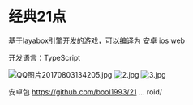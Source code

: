 # 经典21点

基于layabox引擎开发的游戏，可以编译为 安卓 ios web

开发语言：TypeScript


<img src="https://img.layabox.com/questions/20170803/c67de583aafef6f2f81b48ed54d26ddb.jpg" class="img-polaroid" title="QQ图片20170803134205.jpg" alt="QQ图片20170803134205.jpg">

<img src="https://img.layabox.com/questions/20170803/108c025c67ebff7b01ff3069503bc6ed.jpg" class="img-polaroid" title="2.jpg" alt="2.jpg">

<img src="https://img.layabox.com/questions/20170803/4e4e1c8e44c9ea6c76767fddc9f3c82c.jpg" class="img-polaroid" title="3.jpg" alt="3.jpg">

安卓包
https://github.com/bool1993/21 ... roid/ 
